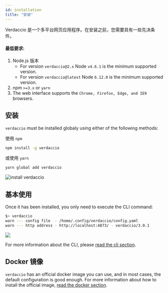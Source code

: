 ```yaml
---
id: installation
title: "安装"
---
```

Verdaccio 是一个多平台网页应用程序。在安装之前，您需要具有一些先决条件。

#### 最低要求:

1. Node.js 版本 
    - For version `verdaccio@2.x` Node `v4.6.1` is the minimum supported version.
    - For version `verdaccio@latest` Node `6.12.0` is the minimum supported version.
2. npm `>=3.x` or `yarn`
3. The web interface supports the `Chrome, Firefox, Edge, and IE9` browsers.

## 安装

`verdaccio` must be installed globaly using either of the following methods:

使用 `npm`

```bash
npm install -g verdaccio
```

或使用 `yarn`

```bash
yarn global add verdaccio
```

![install verdaccio](/svg/install_verdaccio.gif)

## 基本使用

Once it has been installed, you only need to execute the CLI command:

```bash
$> verdaccio
warn --- config file  - /home/.config/verdaccio/config.yaml
warn --- http address - http://localhost:4873/ - verdaccio/3.0.1
```

![](https://cdn-images-1.medium.com/max/720/1*jDHnZ7_68u5s1lFK2cygnA.gif)

For more information about the CLI, please [read the cli section](cli.md).

## Docker 镜像

`verdaccio` has an official docker image you can use, and in most cases, the default configuration is good enough. For more information about how to install the official image, [read the docker section](docker.md).